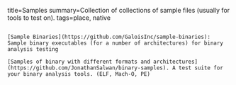 title=Samples
summary=Collection of collections of sample files (usually for tools to test on).
tags=place, native
~~~~~~

[Sample Binaries](https://github.com/GaloisInc/sample-binaries): Sample binary executables (for a number of architectures) for binary analysis testing

[Samples of binary with different formats and architectures](https://github.com/JonathanSalwan/binary-samples). A test suite for your binary analysis tools. (ELF, Mach-O, PE)
